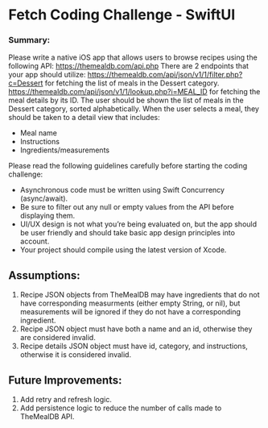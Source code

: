 # Fetch Coding Challenge - SwiftUI

### Summary:
Please write a native iOS app that allows users to browse recipes using the following API:
https://themealdb.com/api.php
There are 2 endpoints that your app should utilize:
https://themealdb.com/api/json/v1/1/filter.php?c=Dessert for fetching the list of meals in the Dessert category.
https://themealdb.com/api/json/v1/1/lookup.php?i=MEAL_ID for fetching the meal details by its ID.
The user should be shown the list of meals in the Dessert category, sorted alphabetically.
When the user selects a meal, they should be taken to a detail view that includes:

* Meal name
* Instructions
* Ingredients/measurements

Please read the following guidelines carefully before starting the coding challenge:

* Asynchronous code must be written using Swift Concurrency (async/await).
* Be sure to filter out any null or empty values from the API before displaying them.
* UI/UX design is not what you’re being evaluated on, but the app should be user friendly and should take basic app design principles into
account.
* Your project should compile using the latest version of Xcode.

## Assumptions:

1.  Recipe JSON objects from TheMealDB may have ingredients that do not have corresponding measurments (either empty String, or nil), but
measurements will be ignored if they do not have a corresponding ingredient.
2.  Recipe JSON object must have both a name and an id, otherwise they are considered invalid.
3.  Recipe details JSON object must have id, category, and instructions, otherwise it is considered invalid.

## Future Improvements:

1.  Add retry and refresh logic.
2.  Add persistence logic to reduce the number of calls made to TheMealDB API.
